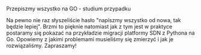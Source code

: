 Przepiszmy wszystko na GO - studium przypadku

Na pewno nie raz słyszeliście hasło "napiszmy wszystko od nowa, tak będzie lepiej". Brzmi to pięknie natomiast jak z tym jest w praktyce postaramy się pokazać na przykładzie migracji platformy SDN z Pythona na Go. Opowiemy z jakimi problemami musieliśmy się zmierzyć i jak je rozwiązaliśmy. Zapraszamy!
